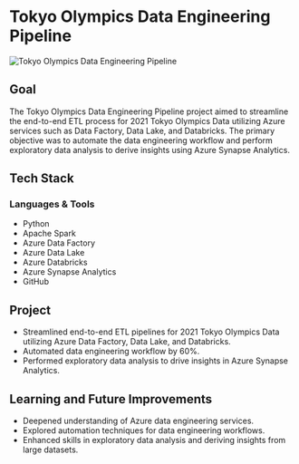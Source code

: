 # Tokyo Olympics Data Engineering Pipeline

![Tokyo Olympics Data Engineering Pipeline](https://github.com/DevanshiShah9/Tokyo-Olympics-Data-Engineering-Pipeline-Azure-Databricks/assets/65914716/7a205da5-65f2-40c1-8b3a-11513c7cf565)


## Goal

The Tokyo Olympics Data Engineering Pipeline project aimed to streamline the end-to-end ETL process for 2021 Tokyo Olympics Data utilizing Azure services such as Data Factory, Data Lake, and Databricks. The primary objective was to automate the data engineering workflow and perform exploratory data analysis to derive insights using Azure Synapse Analytics.

## Tech Stack

### Languages & Tools

- Python
- Apache Spark
- Azure Data Factory
- Azure Data Lake
- Azure Databricks
- Azure Synapse Analytics
- GitHub

## Project

- Streamlined end-to-end ETL pipelines for 2021 Tokyo Olympics Data utilizing Azure Data Factory, Data Lake, and Databricks.
- Automated data engineering workflow by 60%.
- Performed exploratory data analysis to drive insights in Azure Synapse Analytics.

## Learning and Future Improvements

- Deepened understanding of Azure data engineering services.
- Explored automation techniques for data engineering workflows.
- Enhanced skills in exploratory data analysis and deriving insights from large datasets.
